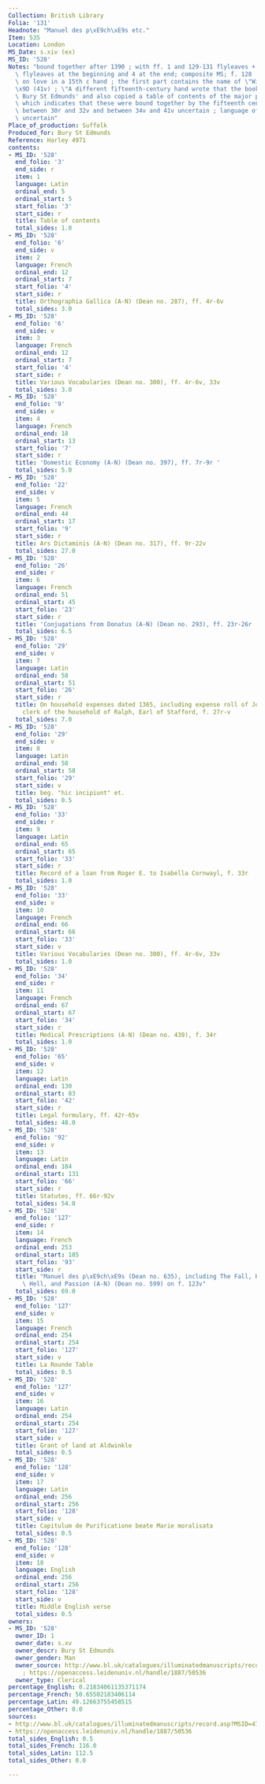 ```yaml
---
Collection: British Library
Folia: '131'
Headnote: "Manuel des p\xE9ch\xE9s etc."
Item: 535
Location: London
MS_Date: s.xiv (ex)
MS_ID: '528'
Notes: "bound together after 1390 ; with ff. 1 and 129-131 flyleaves + 4 unfoliated\
  \ flyleaves at the beginning and 4 at the end; composite MS; f. 128  contains verses\
  \ on love in a 15th c hand ; the first part contains the name of \"Willelmus Smyth\"\
  \x9D (41v) ; \"A different fifteenth-century hand wrote that the book belonged to\
  \ Bury St Edmunds' and also copied a table of contents of the major parts (3r),\
  \ which indicates that these were bound together by the fifteenth century\" ; contents\
  \ between 30r and 32v and between 34v and 41v uncertain ; language of table of contents\
  \ uncertain"
Place_of_production: Suffolk
Produced_for: Bury St Edmunds
Reference: Harley 4971
contents:
- MS_ID: '528'
  end_folio: '3'
  end_side: r
  item: 1
  language: Latin
  ordinal_end: 5
  ordinal_start: 5
  start_folio: '3'
  start_side: r
  title: Table of contents
  total_sides: 1.0
- MS_ID: '528'
  end_folio: '6'
  end_side: v
  item: 2
  language: French
  ordinal_end: 12
  ordinal_start: 7
  start_folio: '4'
  start_side: r
  title: Orthographia Gallica (A-N) (Dean no. 287), ff. 4r-6v
  total_sides: 3.0
- MS_ID: '528'
  end_folio: '6'
  end_side: v
  item: 3
  language: French
  ordinal_end: 12
  ordinal_start: 7
  start_folio: '4'
  start_side: r
  title: Various Vocabularies (Dean no. 300), ff. 4r-6v, 33v
  total_sides: 3.0
- MS_ID: '528'
  end_folio: '9'
  end_side: v
  item: 4
  language: French
  ordinal_end: 18
  ordinal_start: 13
  start_folio: '7'
  start_side: r
  title: 'Domestic Economy (A-N) (Dean no. 397), ff. 7r-9r '
  total_sides: 5.0
- MS_ID: '528'
  end_folio: '22'
  end_side: v
  item: 5
  language: French
  ordinal_end: 44
  ordinal_start: 17
  start_folio: '9'
  start_side: r
  title: Ars Dictaminis (A-N) (Dean no. 317), ff. 9r-22v
  total_sides: 27.0
- MS_ID: '528'
  end_folio: '26'
  end_side: r
  item: 6
  language: French
  ordinal_end: 51
  ordinal_start: 45
  start_folio: '23'
  start_side: r
  title: 'Conjugations from Donatus (A-N) (Dean no. 293), ff. 23r-26r '
  total_sides: 6.5
- MS_ID: '528'
  end_folio: '29'
  end_side: v
  item: 7
  language: Latin
  ordinal_end: 58
  ordinal_start: 51
  start_folio: '26'
  start_side: r
  title: On household expenses dated 1365, including expense roll of John Bromleye,
    clerk of the household of Ralph, Earl of Stafford, f. 27r-v
  total_sides: 7.0
- MS_ID: '528'
  end_folio: '29'
  end_side: v
  item: 8
  language: Latin
  ordinal_end: 58
  ordinal_start: 58
  start_folio: '29'
  start_side: v
  title: beg. "hic incipiunt" et.
  total_sides: 0.5
- MS_ID: '528'
  end_folio: '33'
  end_side: r
  item: 9
  language: Latin
  ordinal_end: 65
  ordinal_start: 65
  start_folio: '33'
  start_side: r
  title: Record of a loan from Roger E. to Isabella Cornwayl, f. 33r
  total_sides: 1.0
- MS_ID: '528'
  end_folio: '33'
  end_side: v
  item: 10
  language: French
  ordinal_end: 66
  ordinal_start: 66
  start_folio: '33'
  start_side: v
  title: Various Vocabularies (Dean no. 300), ff. 4r-6v, 33v
  total_sides: 1.0
- MS_ID: '528'
  end_folio: '34'
  end_side: r
  item: 11
  language: French
  ordinal_end: 67
  ordinal_start: 67
  start_folio: '34'
  start_side: r
  title: Medical Prescriptions (A-N) (Dean no. 439), f. 34r
  total_sides: 1.0
- MS_ID: '528'
  end_folio: '65'
  end_side: v
  item: 12
  language: Latin
  ordinal_end: 130
  ordinal_start: 83
  start_folio: '42'
  start_side: r
  title: Legal formulary, ff. 42r-65v
  total_sides: 48.0
- MS_ID: '528'
  end_folio: '92'
  end_side: v
  item: 13
  language: Latin
  ordinal_end: 184
  ordinal_start: 131
  start_folio: '66'
  start_side: r
  title: Statutes, ff. 66r-92v
  total_sides: 54.0
- MS_ID: '528'
  end_folio: '127'
  end_side: r
  item: 14
  language: French
  ordinal_end: 253
  ordinal_start: 185
  start_folio: '93'
  start_side: r
  title: "Manuel des p\xE9ch\xE9s (Dean no. 635), including The Fall, Harrowing of\
    \ Hell, and Passion (A-N) (Dean no. 599) on f. 123v"
  total_sides: 69.0
- MS_ID: '528'
  end_folio: '127'
  end_side: v
  item: 15
  language: French
  ordinal_end: 254
  ordinal_start: 254
  start_folio: '127'
  start_side: v
  title: La Rounde Table
  total_sides: 0.5
- MS_ID: '528'
  end_folio: '127'
  end_side: v
  item: 16
  language: Latin
  ordinal_end: 254
  ordinal_start: 254
  start_folio: '127'
  start_side: v
  title: Grant of land at Aldwinkle
  total_sides: 0.5
- MS_ID: '528'
  end_folio: '128'
  end_side: v
  item: 17
  language: Latin
  ordinal_end: 256
  ordinal_start: 256
  start_folio: '128'
  start_side: v
  title: Capitulum de Purificatione beate Marie moralisata
  total_sides: 0.5
- MS_ID: '528'
  end_folio: '128'
  end_side: v
  item: 18
  language: English
  ordinal_end: 256
  ordinal_start: 256
  start_folio: '128'
  start_side: v
  title: Middle English verse
  total_sides: 0.5
owners:
- MS_ID: '528'
  owner_ID: 1
  owner_date: s.xv
  owner_descr: Bury St Edmunds
  owner_gender: Man
  owner_source: http://www.bl.uk/catalogues/illuminatedmanuscripts/record.asp?MSID=4716&CollID=8&NStart=4971
    ; https://openaccess.leidenuniv.nl/handle/1887/50536
  owner_type: Clerical
percentage_English: 0.21834061135371174
percentage_French: 50.65502183406114
percentage_Latin: 49.12663755458515
percentage_Other: 0.0
sources:
- http://www.bl.uk/catalogues/illuminatedmanuscripts/record.asp?MSID=4716&CollID=8&NStart=4971
- https://openaccess.leidenuniv.nl/handle/1887/50536
total_sides_English: 0.5
total_sides_French: 116.0
total_sides_Latin: 112.5
total_sides_Other: 0.0

---
```

